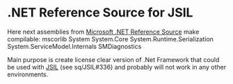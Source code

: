 # .NET Reference Source for JSIL

Here next assemblies from [Microsoft .NET Reference Source](https://github.com/Microsoft/referencesource) make compilable:
mscorlib
System
System.Core
System.Runtime.Serialization
System.ServiceModel.Internals
SMDiagnostics

Main purpose is create license clear version of .Net Framework that could be used with [JSIL](https://github.com/sq/JSIL) (see sq/JSIL#336) and probably will not work in any other environments.

